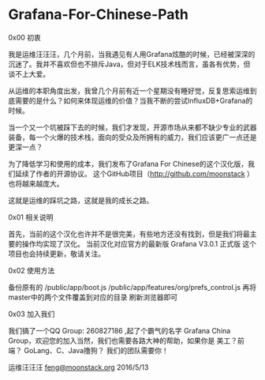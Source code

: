 # Grafana-For-Chinese-Path

0x00  初衷 

我是运维汪汪汪，几个月前，当我遇见有人用Grafana炫酷的时候，已经被深深的沉迷了。我并不喜欢但也不排斥Java，但对于ELK技术栈而言，虽各有优势，但谈不上大爱。 

从运维的本职角度出发，我曾几个月前有近一个星期没有睡好觉，反复思索运维到底需要的是什么？如何来体现运维的价值？当我不断的尝试InfluxDB+Grafana的时候。

当一个又一个坑被踩下去的时候，我们才发现，开源市场从来都不缺少专业的武器装备，每一个火爆的技术栈，面向的受众及所拥有的威力，我们应该更广一点还是更深一点？ 

为了降低学习和使用的成本，我们发布了Grafana For Chinese的这个汉化版，我们延续了作者的开源协议。
这个GitHub项目（http://github.com/moonstack ）也将越来越庞大。

这就是运维的踩坑之路，这就是我的成长之路。



0x01 相关说明 

首先，当前的这个汉化也许并不是很完美，有些地方还没有找到，但是我们将最主要的操作均实现了汉化。
当前汉化对应官方的最新版 Grafana V3.0.1 正式版
这个项目也会持续更新，敬请关注。


0x02 使用方法 

备份原有的 
/public/app/boot.js 
/public/app/features/org/prefs_control.js 
再将master中的两个文件覆盖到对应的目录 
刷新浏览器即可 

0x03 加入我们 

我们搞了一个QQ Group: 260827186 ,起了个霸气的名字 Grafana China Group，欢迎您的加入当然，我们也需要各路大神的帮助，如果你是 美工？前端？ GoLang、C、Java撸狗？ 
我们的团队需要你！ 


运维汪汪汪
feng@moonstack.org
2016/5/13
